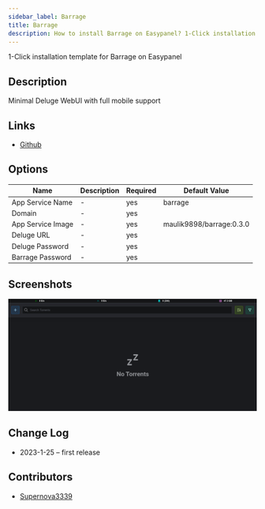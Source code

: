```yaml
---
sidebar_label: Barrage
title: Barrage
description: How to install Barrage on Easypanel? 1-Click installation template for Barrage on Easypanel
---
```


<!-- generated -->

1-Click installation template for Barrage on Easypanel

## Description

Minimal Deluge WebUI with full mobile support

## Links

- [Github](https://github.com/maulik9898/barrage)

## Options

Name | Description | Required | Default Value
-|-|-|-
App Service Name | - | yes | barrage
Domain | - | yes | 
App Service Image | - | yes | maulik9898/barrage:0.3.0
Deluge URL | - | yes | 
Deluge Password | - | yes | 
Barrage Password | - | yes | 

## Screenshots

![Barrage Screenshot](./assets/screenshot.png)

## Change Log

- 2023-1-25 – first release

## Contributors

- [Supernova3339](https://github.com/Supernova3339)
